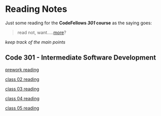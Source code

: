 # Reading Notes

Just some reading for the **CodeFellows _301_ course**
as the saying goes:
> read not, want.....[more](https://trunkofukuleles.github.io/)?

_keep track of the main points_
## Code 301 - Intermediate Software Development
 [prework reading](https://trunkofukuleles.github.io/reading-notes/Class1prework)

[class 02 reading](https://trunkofukuleles.github.io/reading-notes/class2reading)

[class 03 reading](https://trunkOfUkulelesgithub.io/reading-notes/class3reading)

[class 04 reading](https://trunkOfUkulelesgithub.io/reading-notes/class4reading)

[class 05 reading](https://trunkOfUkulelesgithub.io/reading-notes/class5reading)
